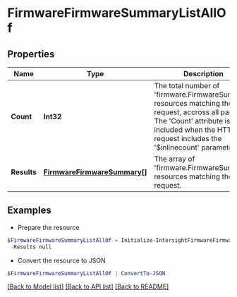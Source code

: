 # FirmwareFirmwareSummaryListAllOf
## Properties

Name | Type | Description | Notes
------------ | ------------- | ------------- | -------------
**Count** | **Int32** | The total number of &#39;firmware.FirmwareSummary&#39; resources matching the request, accross all pages. The &#39;Count&#39; attribute is included when the HTTP GET request includes the &#39;$inlinecount&#39; parameter. | [optional] 
**Results** | [**FirmwareFirmwareSummary[]**](FirmwareFirmwareSummary.md) | The array of &#39;firmware.FirmwareSummary&#39; resources matching the request. | [optional] 

## Examples

- Prepare the resource
```powershell
$FirmwareFirmwareSummaryListAllOf = Initialize-IntersightFirmwareFirmwareSummaryListAllOf  -Count null `
 -Results null
```

- Convert the resource to JSON
```powershell
$FirmwareFirmwareSummaryListAllOf | ConvertTo-JSON
```

[[Back to Model list]](../README.md#documentation-for-models) [[Back to API list]](../README.md#documentation-for-api-endpoints) [[Back to README]](../README.md)

